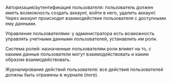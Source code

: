 <p>Авторизация/аутентификация пользователя: пользователь должен иметь возможность создать аккаунт, войти в него, удалить аккаунт. 
    Через аккаунт происходит взаимодействие пользователя с доступными ему данными. </p>
 <p>Управление пользователями: у администратора есть возможность управлять учетными данными пользователей, устанавлить им роли.</p>
 <p>Система ролей: назначенные пользователям роли влияет на то, с какими данные пользователи могут взаимодействовать и каким образом взаимодействовать.</p>
<p>Журналирование  действий пользователя: все действия пользователей должны быть отражены в журнале (логе).</p>